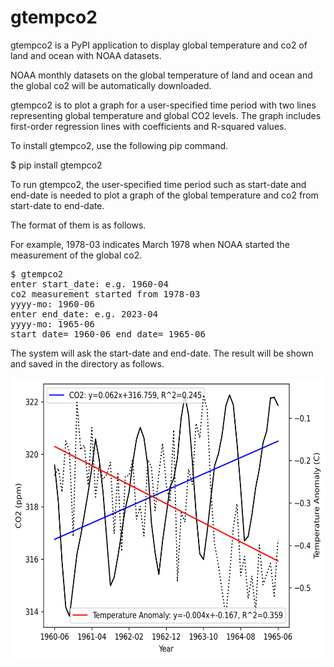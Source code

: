 # gtempco2

gtempco2 is a PyPI application to display global temperature and co2 of land and ocean with NOAA datasets.

NOAA monthly datasets on the global temperature of land and ocean and the global co2 will be automatically downloaded. 

gtempco2 is to plot a graph for a user-specified time period with two lines representing global temperature and global CO2 levels. The graph includes first-order regression lines with coefficients and R-squared values.

To install gtempco2, use the following pip command.

$ pip install gtempco2

To run gtempco2, the user-specified time period such as start-date and end-date is needed to plot a graph of the global temperature and co2 from start-date to end-date. 

The format of them is as follows.

For example, 1978-03 indicates March 1978 when NOAA started the measurement of the global co2.

<pre>
$ gtempco2
enter start_date: e.g. 1960-04
co2 measurement started from 1978-03
yyyy-mo: 1960-06
enter end_date: e.g. 2023-04
yyyy-mo: 1965-06
start_date= 1960-06 end_date= 1965-06
</pre>

The system will ask the start-date and end-date. The result will be shown and saved in the directory as follows.

<img src='https://github.com/ytakefuji/gtempco2/blob/main/1960-06_1965-06.png' height=450 width=600>


